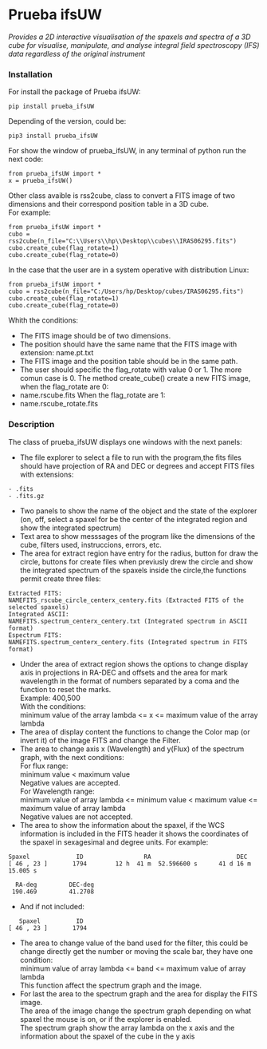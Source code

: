 # Prueba ifsUW
_Provides a 2D interactive visualisation of the spaxels and spectra of a 3D cube for visualise, manipulate, and analyse integral field spectroscopy (IFS) data regardless of the original instrument_
### Installation
For install the package of Prueba ifsUW:
```
pip install prueba_ifsUW
```
Depending of the version, could be:
```
pip3 install prueba_ifsUW
```

For show the window of prueba_ifsUW, in any terminal of python run the next code:
```
from prueba_ifsUW import *
x = prueba_ifsUW() 
```
Other class avaible is rss2cube, class to convert a FITS image of two dimensions and their correspond position table in a 3D cube.  
For example:
```
from prueba_ifsUW import *
cubo = rss2cube(n_file="C:\\Users\\hp\\Desktop\\cubes\\IRAS06295.fits")
cubo.create_cube(flag_rotate=1)
cubo.create_cube(flag_rotate=0)
```
In the case that the user are in a system operative with distribution Linux:
```
from prueba_ifsUW import *
cubo = rss2cube(n_file="C:/Users/hp/Desktop/cubes/IRAS06295.fits")
cubo.create_cube(flag_rotate=1)
cubo.create_cube(flag_rotate=0)
```
Whith the conditions:  
- The FITS image should be of two dimensions.
- The position should have the same name that the FITS image with extension: name.pt.txt
- The FITS image and the position table should be in the same path.
- The user should specific the flag_rotate with value 0 or 1. The more comun case is 0.
The method create_cube() create a new FITS image, when the flag_rotate are 0:  
- name.rscube.fits
When the flag_rotate are 1:
- name.rscube_rotate.fits
### Description
The class of prueba_ifsUW displays one windows with the next panels: 
- The file explorer to select a file to run with the program,the fits files should have projection of RA and DEC or degrees and accept FITS files with extensions:
```
- .fits
- .fits.gz
```
- Two panels to show the name of the object and the state of the explorer (on, off, select a spaxel for be the center of the integrated region and show the integrated spectrum)
- Text area to show messsages of the program like the dimensions of the cube, filters used, instruccions, errors, etc.
- The area for extract region have entry for the radius, button for draw the circle, buttons for create files when previusly drew the circle and show the integrated spectrum of the spaxels inside the circle,the functions permit create three files:
```
Extracted FITS:  
NAMEFITS_rscube_circle_centerx_centery.fits (Extracted FITS of the selected spaxels)
Integrated ASCII:  
NAMEFITS.spectrum_centerx_centery.txt (Integrated spectrum in ASCII format)
Espectrum FITS:  
NAMEFITS.spectrum_centerx_centery.fits (Integrated spectrum in FITS format)
```
- Under the area of extract region shows the options to change display axis in projections in RA-DEC and offsets and the area for mark wavelength in the format of numbers separated  by a coma and the function to reset the marks.  
Example:  400,500  
With the conditions:  
minimum value of the array lambda <= x <= maximum value of the array lambda
- The area of display content the functions to change the Color map (or invert it) of the image FITS and change the Filter.
- The area to change axis x (Wavelength) and y(Flux) of the spectrum graph, with the next conditions:  
For flux range:  
minimum value < maximum value  
Negative values are accepted.  
For Wavelength range:  
minimum value of array lambda <= minimum value < maximum value <= maximum value of array lambda  
Negative values are not accepted.
- The area to show the information about the spaxel, if the WCS information is included in the FITS header it shows the coordinates of the spaxel in sexagesimal and degree units. For example:
```
Spaxel             ID                 RA                        DEC 
[ 46 , 23 ]       1794        12 h  41 m  52.596600 s      41 d 16 m 15.005 s  

  RA-deg         DEC-deg
 190.469         41.2708
```
- And if not included:
```
   Spaxel          ID
[ 46 , 23 ]       1794
```
- The area to change value of the band used for the filter, this could be change directly get the number or moving the scale bar, they have one condition:  
minimum value of array lambda <= band <= maximum value of array lambda  
This function affect the spectrum graph and the image.
- For last the area to the spectrum graph and the area for display the FITS image.  
The area of the image change the spectrum graph depending on what spaxel the mouse is on, or if the explorer is enabled.  
The spectrum graph show the array lambda on the x axis and the information about the spaxel of the cube in the y axis 
